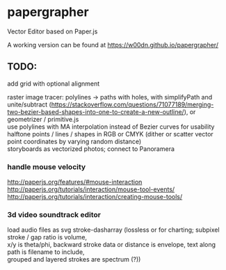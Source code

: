 # papergrapher
Vector Editor based on Paper.js

A working version can be found at https://w00dn.github.io/papergrapher/

## TODO:
add grid with optional alignment  
  
raster image tracer: polylines -> paths with holes, with simplifyPath and unite/subtract (https://stackoverflow.com/questions/71077189/merging-two-bezier-based-shapes-into-one-to-create-a-new-outline/), or geometrizer / primitive.js  
use polylines with MA interpolation instead of Bezier curves for usability  
halftone points / lines / shapes in RGB or CMYK (dither or scatter vector point coordinates by varying random distance)  
storyboards as vectorized photos; connect to Panoramera  
  
### handle mouse velocity  
http://paperjs.org/features/#mouse-interaction  
http://paperjs.org/tutorials/interaction/mouse-tool-events/  
http://paperjs.org/tutorials/interaction/creating-mouse-tools/  
  
### 3d video soundtrack editor
load audio files as svg stroke-dasharray (lossless or for charting; subpixel stroke / gap ratio is volume,  
x/y is theta/phi, backward stroke data or distance is envelope, text along path is filename to include,  
grouped and layered strokes are spectrum (?))  
